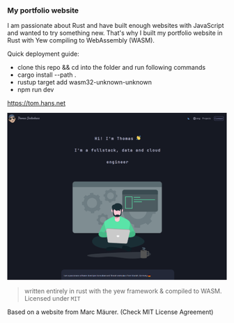 ### My portfolio website

I am passionate about Rust and have built enough websites with JavaScript and wanted to try something new. That's why I built my portfolio website in Rust with Yew compiling to WebAssembly (WASM).

Quick deployment guide:

- clone this repo && cd into the folder and run following commands
- cargo install --path .
- rustup target add wasm32-unknown-unknown
- npm run dev

<a href="https://tom.hans.net">https://tom.hans.net</a>

<a href="https://tom.hans.net">
	<img src="src/assets/images/website_showcase.png" href=thomas.siedenhans.net"/>
</a>

> written entirely in rust with the yew framework & compiled to WASM.  
> Licensed under `MIT`

Based on a website from Marc Mäurer.
(Check MIT License Agreement)
